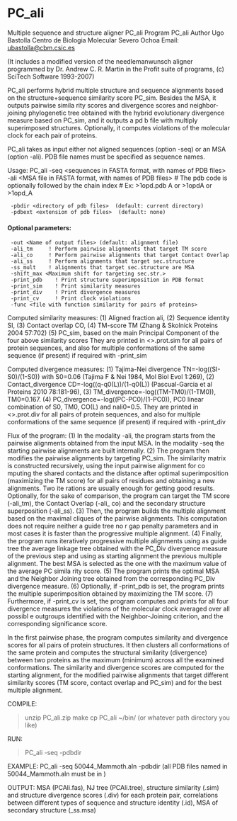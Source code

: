 # PC_ali
Multiple sequence and structure aligner PC_ali
Program PC_ali
Author Ugo Bastolla Centro de Biologia Molecular Severo Ochoa
Email: <ubastolla@cbm.csic.es>

(It includes a modified version of the needlemanwunsch aligner programmed by Dr. Andrew C. R. Martin in the Profit suite of programs, (c) SciTech Software 1993-2007)

PC_ali performs hybrid multiple structure and sequence alignments based on the structure+sequence similarity score PC_sim. Besides the MSA, it outputs pairwise simila
rity scores and divergence scores and neighbor-joining phylogenetic tree obtained with the hybrid evolutionary divergence measure based on PC_sim, and it outputs a pd
b file with multiply superimposed structures. Optionally, it computes violations of the molecular clock for each pair of proteins.

PC_ali takes as input either not aligned sequences (option -seq) or an MSA (option -ali). PDB file names must be specified as sequence names.

Usage:
PC_ali   -seq <sequences in FASTA format, with names of PDB files>
	 -ali <MSA file in FASTA format, with names of PDB files>
	# The pdb code is optionally followed by the chain index
	# Ex: >1opd.pdb A or >1opdA or >1opd_A

	 -pbdir <directory of pdb files>  (default: current directory)
	 -pdbext <extension of pdb files>  (default: none)
#### Optional parameters:
	 -out <Name of output files> (default: alignment file)
	 -ali_tm     ! Perform pairwise alignments that target TM score
	 -ali_co     ! Perform pairwise alignments that target Contact Overlap
	 -ali_ss     ! Perform alignments that target sec.structure
	 -ss_mult    ! alignments that target sec.structure are MSA
	 -shift_max <Maximum shift for targeting sec.str.>
	 -print_pdb    ! Print structure superimposition in PDB format
	 -print_sim    ! Print similarity measures
	 -print_div    ! Print divergence measures
	 -print_cv     ! Print clock violations
	 -func <file with function similarity for pairs of proteins>

Computed similarity measures:
(1) Aligned fraction ali,
(2) Sequence identity SI,
(3) Contact overlap CO,
(4) TM-score TM (Zhang & Skolnick Proteins 2004 57:702)
(5) PC_sim, based on the main Principal Component of the four above similarity scores
They are printed in <>.prot.sim for all pairs of protein sequences, and also for multiple conformations of the same sequence (if present) if required with -print_sim

Computed divergence measures:
(1) Tajima-Nei divergence TN=-log((SI-S0)/(1-S0)) with S0=0.06 (Tajima F & Nei 1984, Mol Biol Evol 1:269),
(2) Contact_divergence CD=-log((q-q0(L))/(1-q0(L)) (Pascual-Garcia et al Proteins 2010 78:181-96),
(3) TM_divergence=-log((TM-TM0)/(1-TM0)), TM0=0.167.
(4) PC_divergence=-log((PC-PC0)/(1-PC0)), PC0 linear combination of S0, TM0, CO(L) and nali0=0.5.
They are printed in <>.prot.div for all pairs of protein sequences, and also for multiple conformations of the same sequence (if present) if required with -print_div

Flux of the program:
(1) In the modality -ali, the program starts from the pairwise alignments obtained from the input MSA. In the modality -seq the starting pairwise alignments are built
 internally.
(2) The program then modifies the pairwise alignments by targeting PC_sim. The similarity matrix is constructed recursively, using the input pairwise alignment for co
mputing the shared contacts and the distance after optimal superimposition (maximizing the TM score) for all pairs of residues and obtaining a new alignments. Two ite
rations are usually enough for getting good results. Optionally, for the sake of comparison, the program can target the TM score (-ali_tm), the Contact Overlap (-ali_
co) and the secondary structure superposition (-ali_ss).
(3) Then, the program builds the multiple alignment based on the maximal cliques of the pairwise alignments. This computation does not require neither a guide tree no
r gap penalty parameters and in most cases it is faster than the progressive multiple alignment.
(4) Finally, the program runs iteratively progressive multiple alignments using as guide tree the average linkage tree obtained with the PC_Div divergence measure of 
the previous step and using as starting alignment the previous multiple alignment. The best MSA is selected as the one with the maximum value of the average PC simila
rity score.
(5) The program prints the optimal MSA and the Neighbor Joining tree obtained from the corresponding PC_Div divergence measure.
(6) Optionally, if -print_pdb is set, the program prints the multiple superimposition obtained by maximizing the TM score.
(7) Furthermore, if -print_cv is set, the program computes and prints for all four divergence measures the violations of the molecular clock averaged over all possibl
e outgroups identified with the Neighbor-Joining criterion, and the corresponding significance score.

In the first pairwise phase, the program computes similarity and divergence scores for all pairs of protein structures. It then clusters all conformations of the same
 protein and computes the structural similarity (divergence) between two proteins as the maximum (minimum) across all the examined conformations.
The similarity and divergence scores are computed for the starting alignment, for the modified pairwise alignments that target different similarity scores (TM score, 
contact overlap and PC_sim) and for the best multiple alignment.

COMPILE:
>unzip PC_ali.zip
>make
>cp PC_ali ~/bin/ (or whatever path directory you like)

RUN:
>PC_ali -seq <sequence file> -pdbdir <path to PDB files>

EXAMPLE: PC_ali -seq 50044_Mammoth.aln -pdbdir <PDBPATH>
(all PDB files named in 50044_Mammoth.aln must be in <PDBPATH>)

OUTPUT:
MSA (PCAli.fas),
NJ tree (PCAli.tree), 
structure similarity (.sim) and structure divergence scores (.div) for each protein pair,
correlations between different types of sequence and structure identity (.id),
MSA of secondary structure (_ss.msa)
